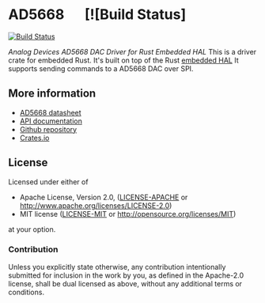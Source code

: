 # AD5668 &emsp; [![Build Status]
[![Build Status](https://github.com/mendelt/ad5668/workflows/Build/badge.svg)](https://github.com/mendelt/ad5668/actions?query=workflow%3ABuild+event%3Apush+branch%3Amaster)

*Analog Devices AD5668 DAC Driver for Rust Embedded HAL*
This is a driver crate for embedded Rust. It's built on top of the Rust
[embedded HAL](https://github.com/rust-embedded/embedded-hal)
It supports sending commands to a AD5668 DAC over SPI.

## More information
- [AD5668 datasheet](https://www.analog.com/media/en/technical-documentation/data-sheets/AD5628_5648_5668.pdf)
- [API documentation](https://docs.rs/ad5668)
- [Github repository](https://github.com/mendelt/ad5668)
- [Crates.io](https://crates.io/crates/ad5668)

## License

Licensed under either of

 * Apache License, Version 2.0, ([LICENSE-APACHE](LICENSE-APACHE) or http://www.apache.org/licenses/LICENSE-2.0)
 * MIT license ([LICENSE-MIT](LICENSE-MIT) or http://opensource.org/licenses/MIT)

at your option.

### Contribution

Unless you explicitly state otherwise, any contribution intentionally submitted
for inclusion in the work by you, as defined in the Apache-2.0 license, shall be dual licensed as above, without any
additional terms or conditions.
